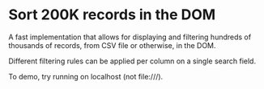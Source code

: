 # Sort 200K records in the DOM

A fast <table> implementation that allows for displaying and filtering hundreds of thousands of records, from CSV file or otherwise, in the DOM.

Different filtering rules can be applied per column on a single search field.

To demo, try running on localhost (not file:///).
